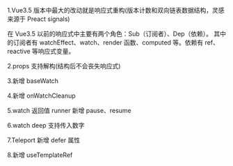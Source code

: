 1.Vue3.5 版本中最大的改动就是响应式重构(版本计数和双向链表数据结构，灵感来源于 Preact signals)

在 Vue3.5 以前的响应式中主要有两个角色：Sub（订阅者）、Dep（依赖）。
其中的订阅者有 watchEffect、watch、render 函数、computed 等。依赖有 ref、reactive 等响应式变量。

2.props 支持解构(结构后不会丧失响应式)

<!-- const {name} = defineProps({
    name:String
}) -->

3.新增 baseWatch

4.新增 onWatchCleanup

5.watch 返回值 runner 新增 pause、resume

6.watch deep 支持传入数字

7.Teleport 新增 defer 属性

8.新增 useTemplateRef
